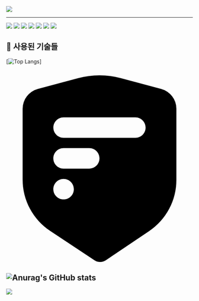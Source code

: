<img src="https://capsule-render.vercel.app/api?type=waving&color=BDBDC8&height=300&section=header&text=안녕하세요.%20성장하는%20개발자%20정원구%20입니다.&fontSize=40&fontColor=564E7E&fontAlignY=40" />




----------------------------------------------------------------------------------------------------------------------------------------------------

<p>
    <img src="https://img.shields.io/badge/JavaScript-F5FF38?style=flat&logo=JavaScript&logoColor=white">
    <img src="https://img.shields.io/badge/CSS3-40A9FF?style=flat&logo=CSS3&logoColor=white">
    <img src="https://img.shields.io/badge/HTML5-FF7B00?style=flat&logo=HTML5&logoColor=white">
      <img src="https://img.shields.io/badge/Thymeleaf-005F0F?style=flat&logo=Thymeleaf&logoColor=white">
    <img src="https://img.shields.io/badge/JAVA-36FF90?style=flat&logo=JAVA&logoColor=white">
      <img src="https://img.shields.io/badge/Spring-6DB33F?style=flat&logo=Spring&logoColor=white">
      <img src="https://img.shields.io/badge/Spring Boot-6DB33F?style=flat&logo=Spring Boot&logoColor=white">
</p>

📝 사용된 기술들
----------------------------------------------------------------------------------------------------------------------------------------------------
[![Top Langs](https://github-readme-stats.vercel.app/api/top-langs/?username=JO9uu&layout=pie)]

<svg role="img" viewBox="0 0 24 24" xmlns="http://www.w3.org/2000/svg"><title>2FAS</title><path d="M12 0c-.918 0-1.833.12-2.72.355L4.07 1.748a2.64 2.64 0 0 0-1.96 2.547v9.115a7.913 7.913 0 0 0 3.552 6.606l5.697 3.765a1.32 1.32 0 0 0 1.467-.008l5.572-3.752a7.931 7.931 0 0 0 3.493-6.57V4.295a2.638 2.638 0 0 0-1.961-2.547L14.72.355A10.594 10.594 0 0 0 12 0ZM7.383 5.4h9.228c.726 0 1.32.594 1.32 1.32 0 .734-.587 1.32-1.32 1.32H7.383c-.727 0-1.32-.593-1.32-1.32 0-.726.593-1.32 1.32-1.32zM7.38 9.357h3.299c.727 0 1.32.595 1.32 1.32a1.32 1.32 0 0 1-1.318 1.32H7.38c-.726 0-1.32-.592-1.32-1.32 0-.725.594-1.32 1.32-1.32zm0 3.96c.727 0 1.32.593 1.32 1.32 0 .727-.586 1.318-1.32 1.318-.726 0-1.32-.592-1.32-1.318 0-.727.594-1.32 1.32-1.32z"/></svg>
----------------------------------------------------------------------------------------------------------------------------------------------------
![Anurag's GitHub stats](https://github-readme-stats.vercel.app/api?username=JO9uu&show_icons=true&theme=②default)
----------------------------------------------------------------------------------------------------------------------------------------------------

<!--
**JO9uu/JO9uu** is a ✨ _special_ ✨ repository because its `README.md` (this file) appears on your GitHub profile.

Here are some ideas to get you started:

- 🔭 I’m currently working on ...
- 🌱 I’m currently learning ...
- 👯 I’m looking to collaborate on ...
- 🤔 I’m looking for help with ...
- 💬 Ask me about ...
- 📫 How to reach me: ...
- 😄 Pronouns: ...
- ⚡ Fun fact: ...
-->

<img src="https://capsule-render.vercel.app/api?type=waving&color=BDBDC8&height=300&section=footer&text=Email:%20sardia0923@gmail.com&fontSize=20&fontColor=564E7E&fontAlignY=60" />

